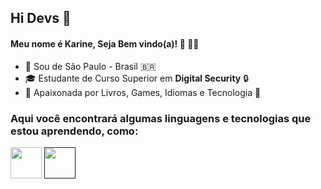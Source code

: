 ## Hi Devs 👋

#### Meu nome é Karine, Seja Bem vindo(a)! 🥰 🏳️‍🌈
- 📌   Sou de São Paulo - Brasil 🇧🇷
- 🎓 Estudante de Curso Superior em **Digital Security** 🔒
- 💜   Apaixonada por Livros, Games, Idiomas e Tecnologia  💜

### Aqui você encontrará algumas linguagens e tecnologias que estou aprendendo, como:
  

<img  widht='50' height='50' src="https://cdn.jsdelivr.net/gh/devicons/devicon/icons/bash/bash-original.svg" />
<a href="" ><img widht='50' height='50' src="https://cdn.jsdelivr.net/gh/devicons/devicon/icons/python/python-original.svg" /></a>

          


<!--
**karineyasmin/karineyasmin** is a ✨ _special_ ✨ repository because its `README.md` (this file) appears on your GitHub profile.

Here are some ideas to get you started:

- 🔭 I’m currently working on ...
- 🌱 I’m currently learning ...
- 👯 I’m looking to collaborate on ...
- 🤔 I’m looking for help with ...
- 💬 Ask me about ...
- 📫 How to reach me: ...
- 😄 Pronouns: ...
- ⚡ Fun fact: ...
-->
